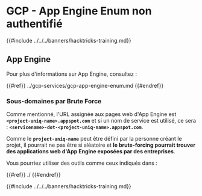 # GCP - App Engine Enum non authentifié

{{#include ../../../banners/hacktricks-training.md}}

## App Engine

Pour plus d'informations sur App Engine, consultez :

{{#ref}}
../gcp-services/gcp-app-engine-enum.md
{{#endref}}

### Sous-domaines par Brute Force

Comme mentionné, l'URL assignée aux pages web d'App Engine est **`<project-uniq-name>.appspot.com`** et si un nom de service est utilisé, ce sera : **`<servicename>-dot-<project-uniq-name>.appspot.com`**.

Comme le **`project-uniq-name`** peut être défini par la personne créant le projet, il pourrait ne pas être si aléatoire et **le brute-forcing pourrait trouver des applications web d'App Engine exposées par des entreprises**.

Vous pourriez utiliser des outils comme ceux indiqués dans :

{{#ref}}
./
{{#endref}}

{{#include ../../../banners/hacktricks-training.md}}
